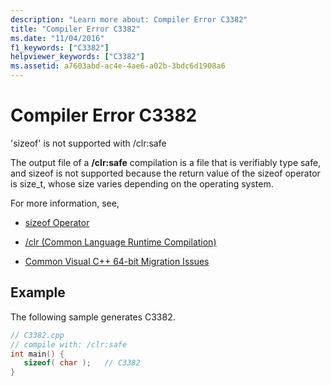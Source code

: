 ```yaml
---
description: "Learn more about: Compiler Error C3382"
title: "Compiler Error C3382"
ms.date: "11/04/2016"
f1_keywords: ["C3382"]
helpviewer_keywords: ["C3382"]
ms.assetid: a7603abd-ac4e-4ae6-a02b-3bdc6d1908a6
---
```

# Compiler Error C3382

'sizeof' is not supported with /clr:safe

The output file of a **/clr:safe** compilation is a file that is verifiably type safe, and sizeof is not supported because the return value of the sizeof operator is size_t, whose size varies depending on the operating system.

For more information, see,

- [sizeof Operator](../../cpp/sizeof-operator.md)

- [/clr (Common Language Runtime Compilation)](../../build/reference/clr-common-language-runtime-compilation.md)

- [Common Visual C++ 64-bit Migration Issues](../../build/common-visual-cpp-64-bit-migration-issues.md)

## Example

The following sample generates C3382.

```cpp
// C3382.cpp
// compile with: /clr:safe
int main() {
   sizeof( char );   // C3382
}
```
